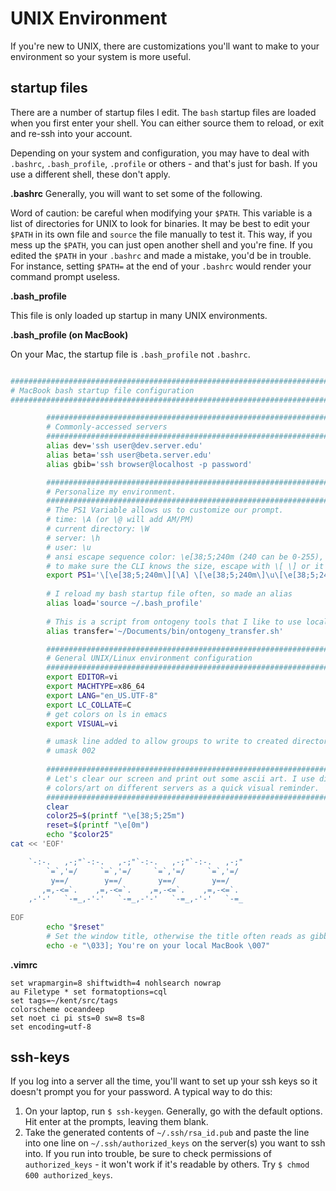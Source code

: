 # UNIX Environment

If you're new to UNIX, there are customizations you'll want to make to your environment so your system is more useful.

## startup files

There are a number of startup files I edit. The `bash` startup files are loaded when you first enter your shell. You can either source them to reload, or exit and re-ssh into your account.

Depending on your system and configuration, you may have to deal with `.bashrc`, `.bash_profile`, `.profile` or others - and that's just for bash. If you use a different shell, these don't apply.

**.bashrc**
Generally, you will want to set some of the following.

Word of caution: be careful when modifying your `$PATH`. This variable is a list of directories for UNIX to look for binaries. It may be best to edit your `$PATH` in its own file and `source` the file manually to test it. This way, if you mess up the `$PATH`, you can just open another shell and you're fine. If you edited the `$PATH` in your `.bashrc` and made a mistake, you'd be in trouble. For instance, setting `$PATH=` at the end of your `.bashrc` would render your command prompt useless.

**.bash_profile**

This file is only loaded up startup in many UNIX environments. 

**.bash_profile (on MacBook)**

On your Mac, the startup file is `.bash_profile` not `.bashrc`.

```bash

################################################################################# 
# MacBook bash startup file configuration                                       #
################################################################################# 

        ######################################################################### 
        # Commonly-accessed servers                                             #
        ######################################################################### 
        alias dev='ssh user@dev.server.edu'
        alias beta='ssh user@beta.server.edu'
        alias gbib='ssh browser@localhost -p password'

        ######################################################################### 
        # Personalize my environment.                                           #
        #########################################################################
        # The PS1 Variable allows us to customize our prompt.
        # time: \A (or \@ will add AM/PM)
        # current directory: \W
        # server: \h
        # user: \u
        # ansi escape sequence color: \e[38;5;240m (240 can be 0-255), to reset use \e[0m 
        # to make sure the CLI knows the size, escape with \[ \] or it will be wonky and broken 
        export PS1='\[\e[38;5;240m\][\A] \[\e[38;5;240m\]\u\[\e[38;5;240m\]@\[\e[38;5;240m\]MacBook \[\e[m\]\[\e[38;5;240m\]\W/\[\e[0m\]\[\e[m\] \[\e[m\]\[\e[38;5;25m\]🍏 \[\e[0m\] '
        
        # I reload my bash startup file often, so made an alias
        alias load='source ~/.bash_profile'
        
        # This is a script from ontogeny tools that I like to use locally.
        alias transfer='~/Documents/bin/ontogeny_transfer.sh'

        ######################################################################### 
        # General UNIX/Linux environment configuration                          #
        ######################################################################### 
        export EDITOR=vi
        export MACHTYPE=x86_64
        export LANG="en_US.UTF-8"
        export LC_COLLATE=C
        # get colors on ls in emacs
        export VISUAL=vi

        # umask line added to allow groups to write to created directories
        # umask 002
        
        ######################################################################### 
        # Let's clear our screen and print out some ascii art. I use different  #
        # colors/art on different servers as a quick visual reminder.           #
        ######################################################################### 
        clear
        color25=$(printf "\e[38;5;25m")
        reset=$(printf "\e[0m")
        echo "$color25"
cat << 'EOF'

    `-:-.   ,-;"`-:-.   ,-;"`-:-.   ,-;"`-:-.   ,-;"
        `=`,'=/     `=`,'=/     `=`,'=/     `=`,'=/
         y==/        y==/        y==/        y==/
       ,=,-<=`.    ,=,-<=`.    ,=,-<=`.    ,=,-<=`.
    ,-'-'   `-=_,-'-'   `-=_,-'-'   `-=_,-'-'   `-=_
    
EOF
        echo "$reset"
        # Set the window title, otherwise the title often reads as gibberish.
        echo -e "\033]; You're on your local MacBook \007"

```


**.vimrc**

```vim
set wrapmargin=8 shiftwidth=4 nohlsearch nowrap
au Filetype * set formatoptions=cql
set tags=~/kent/src/tags
colorscheme oceandeep
set noet ci pi sts=0 sw=8 ts=8
set encoding=utf-8
```

## ssh-keys

If you log into a server all the time, you'll want to set up your ssh keys so it doesn't prompt you for your password. A typical way to do this:

1. On your laptop, run `$ ssh-keygen`. Generally, go with the default options. Hit enter at the prompts, leaving them blank. 
2. Take the generated contents of `~/.ssh/rsa_id.pub` and paste the line into one line on `~/.ssh/authorized_keys` on the server(s) you want to ssh into. If you run into trouble, be sure to check permissions of `authorized_keys` - it won't work if it's readable by others. Try `$ chmod 600 authorized_keys`.
